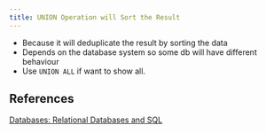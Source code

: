 ```yaml
---
title: UNION Operation will Sort the Result
---
```


- Because it will deduplicate the result by sorting the data
- Depends on the database system so some db will have different behaviour
- Use `UNION ALL` if want to show all.

## References

[Databases: Relational Databases and SQL](https://learning.edx.org/course/course-v1:StanfordOnline+SOE.YDB-SQL0001+2T2020/home)
